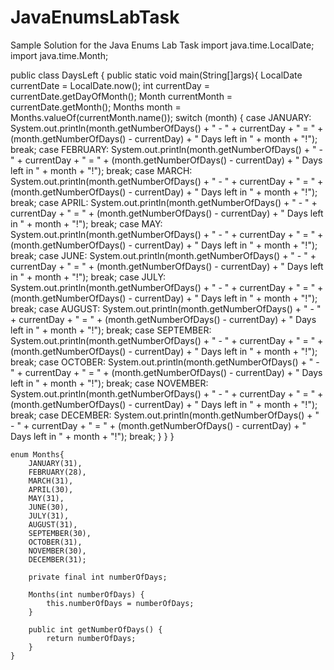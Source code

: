 # JavaEnumsLabTask
Sample Solution for the Java Enums Lab Task
import java.time.LocalDate;
import java.time.Month;

public class DaysLeft {
    public static void main(String[]args){
        LocalDate currentDate = LocalDate.now();
        int currentDay = currentDate.getDayOfMonth();
        Month currentMonth = currentDate.getMonth();
        Months month = Months.valueOf(currentMonth.name());
        switch (month) {
            case JANUARY:
                System.out.println(month.getNumberOfDays() + " - " + currentDay + " = " +
                        (month.getNumberOfDays() - currentDay) + " Days left in " + month + "!");
                break;
            case FEBRUARY:
                System.out.println(month.getNumberOfDays() + " - " + currentDay + " = " +
                        (month.getNumberOfDays() - currentDay) + " Days left in " + month + "!");
                break;
            case MARCH:
                System.out.println(month.getNumberOfDays() + " - " + currentDay + " = " +
                        (month.getNumberOfDays() - currentDay) + " Days left in " + month + "!");
                break;
            case APRIL:
                System.out.println(month.getNumberOfDays() + " - " + currentDay + " = " +
                        (month.getNumberOfDays() - currentDay) + " Days left in " + month + "!");
                break;
            case MAY:
                System.out.println(month.getNumberOfDays() + " - " + currentDay + " = " +
                        (month.getNumberOfDays() - currentDay) + " Days left in " + month + "!");
                break;
            case JUNE:
                System.out.println(month.getNumberOfDays() + " - " + currentDay + " = " +
                        (month.getNumberOfDays() - currentDay) + " Days left in " + month + "!");
                break;
            case JULY:
                System.out.println(month.getNumberOfDays() + " - " + currentDay + " = " +
                        (month.getNumberOfDays() - currentDay) + " Days left in " + month + "!");
                break;
            case AUGUST:
                System.out.println(month.getNumberOfDays() + " - " + currentDay + " = " +
                        (month.getNumberOfDays() - currentDay) + " Days left in " + month + "!");
                break;
            case SEPTEMBER:
                System.out.println(month.getNumberOfDays() + " - " + currentDay + " = " +
                        (month.getNumberOfDays() - currentDay) + " Days left in " + month + "!");
                break;
            case OCTOBER:
                System.out.println(month.getNumberOfDays() + " - " + currentDay + " = " +
                        (month.getNumberOfDays() - currentDay) + " Days left in " + month + "!");
                break;
            case NOVEMBER:
                System.out.println(month.getNumberOfDays() + " - " + currentDay + " = " +
                        (month.getNumberOfDays() - currentDay) + " Days left in " + month + "!");
                break;
            case DECEMBER:
                System.out.println(month.getNumberOfDays() + " - " + currentDay + " = " +
                        (month.getNumberOfDays() - currentDay) + " Days left in " + month + "!");
                break;
            }
        }
    }

    enum Months{
        JANUARY(31),
        FEBRUARY(28),
        MARCH(31),
        APRIL(30),
        MAY(31),
        JUNE(30),
        JULY(31),
        AUGUST(31),
        SEPTEMBER(30),
        OCTOBER(31),
        NOVEMBER(30),
        DECEMBER(31);

        private final int numberOfDays;

        Months(int numberOfDays) {
            this.numberOfDays = numberOfDays;
        }

        public int getNumberOfDays() {
            return numberOfDays;
        }
    }
